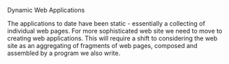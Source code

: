 Dynamic Web Applications

The applications to date have been static - essentially a collecting of individual web pages. For more sophisticated web site we need to move to creating web applications. This will require a shift to considering the web site as an aggregating of fragments of web pages, composed and assembled by a program we also write.